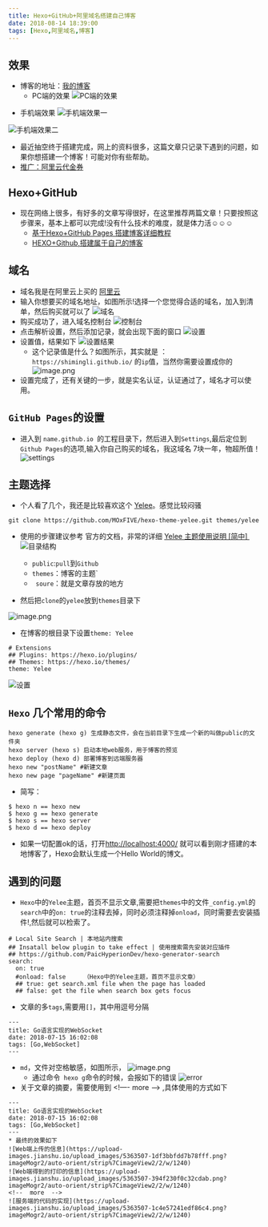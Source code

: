 ```yaml
---
title: Hexo+GitHub+阿里域名搭建自己博客
date: 2018-08-14 18:39:00
tags: [Hexo,阿里域名,博客]
---
```


##  效果
* 博客的地址：[我的博客](http://www.shiming.site/)
   * PC端的效果
![PC端的效果](https://upload-images.jianshu.io/upload_images/5363507-ba3860adcb584a57.png?imageMogr2/auto-orient/strip%7CimageView2/2/w/1240)
<!--  more  -->
   * 手机端效果
![手机端效果一](https://upload-images.jianshu.io/upload_images/5363507-ad4a55e07594b58a.png?imageMogr2/auto-orient/strip%7CimageView2/2/w/1240)

![手机端效果二](https://upload-images.jianshu.io/upload_images/5363507-c5ae27aabcc81fa5.png?imageMogr2/auto-orient/strip%7CimageView2/2/w/1240)

* 最近抽空终于搭建完成，网上的资料很多，这篇文章只记录下遇到的问题，如果你想搭建一个博客！可能对你有些帮助。
* [推广：阿里云代金券](https://promotion.aliyun.com/ntms/yunparter/invite.html?userCode=ikk1hmxh)

## Hexo+GitHub
  * 现在网络上很多，有好多的文章写得很好，在这里推荐两篇文章！只要按照这步骤来，基本上都可以完成!没有什么技术的难度，就是体力活☺☺☺
    *  [基于Hexo+GitHub Pages 搭建博客详细教程](https://blog.csdn.net/u011974987/article/details/51331822/)
    *  [HEXO+Github,搭建属于自己的博客](https://www.jianshu.com/p/465830080ea9)
  
## 域名
  * 域名我是在阿里云上买的 [阿里云](https://wanwang.aliyun.com/?spm=5176.8142029.735711.56.a72376f4MMmf6X) 
  * 输入你想要买的域名地址，如图所示!选择一个您觉得合适的域名，加入到清单，然后购买就可以了
![域名](https://upload-images.jianshu.io/upload_images/5363507-bbd42440357260be.png?imageMogr2/auto-orient/strip%7CimageView2/2/w/1240)
* 购买成功了，进入域名控制台
![控制台](https://upload-images.jianshu.io/upload_images/5363507-b2dfbb9ab09bd1d6.png?imageMogr2/auto-orient/strip%7CimageView2/2/w/1240)
* 点击解析设置，然后添加记录，就会出现下面的窗口
![设置](https://upload-images.jianshu.io/upload_images/5363507-a1df65f662543ba9.png?imageMogr2/auto-orient/strip%7CimageView2/2/w/1240)
* 设置值，结果如下
![设置结果](https://upload-images.jianshu.io/upload_images/5363507-55824b1a93001047.png?imageMogr2/auto-orient/strip%7CimageView2/2/w/1240)
  * 这个记录值是什么？如图所示，其实就是 ：`https://shimingli.github.io/` 的`ip`值，当然你需要设置成你的
  ![image.png](https://upload-images.jianshu.io/upload_images/5363507-eca8fae000cea2c8.png?imageMogr2/auto-orient/strip%7CimageView2/2/w/1240)
* 设置完成了，还有关键的一步，就是实名认证，认证通过了，域名才可以使用。

## `GitHub Pages`的设置
  * 进入到 `name.github.io `的工程目录下，然后进入到`Settings`,最后定位到`Github Pages`的选项,输入你自己购买的域名，我这域名 7块一年，物超所值！
![settings](https://upload-images.jianshu.io/upload_images/5363507-87e99bbe6ab338b7.png?imageMogr2/auto-orient/strip%7CimageView2/2/w/1240)

## 主题选择
* 个人看了几个，我还是比较喜欢这个 [Yelee](https://github.com/MOxFIVE/hexo-theme-yelee)。感觉比较闷骚
```
git clone https://github.com/MOxFIVE/hexo-theme-yelee.git themes/yelee
```
* 使用的步骤建议参考 官方的文档，非常的详细 [Yelee 主题使用说明 [简中] ](http://moxfive.coding.me/yelee)
![目录结构](https://upload-images.jianshu.io/upload_images/5363507-749dd96e0302437f.png?imageMogr2/auto-orient/strip%7CimageView2/2/w/1240)
   * `public`:`pull`到`Github`
   * `themes`：博客的主题`
    * ` soure`：就是文章存放的地方

* 然后把`clone`的`yelee`放到`themes`目录下

![image.png](https://upload-images.jianshu.io/upload_images/5363507-18d0bbbd77f7c421.png?imageMogr2/auto-orient/strip%7CimageView2/2/w/1240)
* 在博客的根目录下设置`theme: Yelee`
```
# Extensions
## Plugins: https://hexo.io/plugins/
## Themes: https://hexo.io/themes/
theme: Yelee
```
![设置](https://upload-images.jianshu.io/upload_images/5363507-c1433f718015480e.png?imageMogr2/auto-orient/strip%7CimageView2/2/w/1240)
##  `Hexo` 几个常用的命令
```
hexo generate (hexo g) 生成静态文件，会在当前目录下生成一个新的叫做public的文件夹
hexo server (hexo s) 启动本地web服务，用于博客的预览
hexo deploy (hexo d) 部署博客到远端服务器
hexo new "postName" #新建文章
hexo new page "pageName" #新建页面
```
* 简写：
```
$ hexo n == hexo new
$ hexo g == hexo generate
$ hexo s == hexo server
$ hexo d == hexo deploy
```
* 如果一切配置ok的话，打开[http://localhost:4000/](http://localhost:4000/) 就可以看到刚才搭建的本地博客了，Hexo会默认生成一个Hello World的博文。

## 遇到的问题
*  `Hexo`中的`Yelee`主题，首页不显示文章,需要把`themes`中的文件`_config.yml`的`search`中的`on: true`的注释去掉，同时必须注释掉`onload`，同时需要去安装插件!,然后就可以检索了。
```
# Local Site Search | 本地站内搜索
## Insatall below plugin to take effect | 使用搜索需先安装对应插件
## https://github.com/PaicHyperionDev/hexo-generator-search
search: 
  on: true
  #onload: false     （Hexo中的Yelee主题，首页不显示文章）
  ## true: get search.xml file when the page has loaded
  ## false: get the file when search box gets focus
```
* 文章的多`tags`,需要用`[]`，其中用逗号分隔
```
---
title: Go语言实现的WebSocket
date: 2018-07-15 16:02:08
tags: [Go,WebSocket]
---
```
* `md`，文件对空格敏感，如图所示，
![image.png](https://upload-images.jianshu.io/upload_images/5363507-a96c5f5b6d006718.png?imageMogr2/auto-orient/strip%7CimageView2/2/w/1240)
  * 通过命令` hexo g`命令的时候，会报如下的错误
![error](https://upload-images.jianshu.io/upload_images/5363507-2c71934724bc4f9c.png?imageMogr2/auto-orient/strip%7CimageView2/2/w/1240)
* 关于文章的摘要，需要使用到  <!—-  more  --> ,具体使用的方式如下
```
---
title: Go语言实现的WebSocket
date: 2018-07-15 16:02:08
tags: [Go,WebSocket]
---
* 最终的效果如下
![Web端上传的信息](https://upload-images.jianshu.io/upload_images/5363507-1df3bbfdd7b78fff.png?imageMogr2/auto-orient/strip%7CimageView2/2/w/1240)
![Web端得到的打印的信息](https://upload-images.jianshu.io/upload_images/5363507-394f230f0c32cdab.png?imageMogr2/auto-orient/strip%7CimageView2/2/w/1240)
<!--  more  -->
![服务端的代码的实现](https://upload-images.jianshu.io/upload_images/5363507-1c4e57241edf86c4.png?imageMogr2/auto-orient/strip%7CimageView2/2/w/1240)
```

